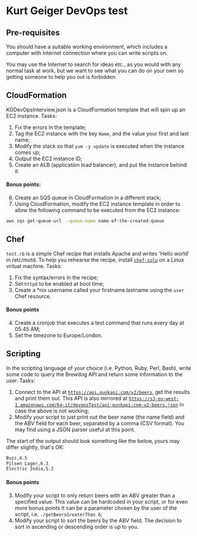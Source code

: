 # Kurt Geiger DevOps test

## Pre-requisites

You should have a suitable working environment, which includes a computer with Internet connection where you can write scripts on. 

You may use the Internet to search for ideas etc., as you would with any normal task at work, but we want to see what you can do on your own so getting someone to help you out is forbidden.

## CloudFormation

KGDevOpsInterview.json is a CloudFormation template that will spin up an EC2 instance. Tasks:

1) Fix the errors in the template;
2) Tag the EC2 instance with the key `Name`, and the value your first and last name;
3) Modify the stack so that `yum -y update` is executed when the instance comes up;
4) Output the EC2 instance ID;
5) Create an ALB (application load balancer), and put the instance behind it.

#### Bonus points:

6) Create an SQS queue in CloudFormation in a different stack;
7) Using CloudFormation, modify the EC2 instance template in order to allow the following command to be executed from the EC2 instance:

```sh
aws sqs get-queue-url --queue-name name-of-the-created-queue
```

## Chef

`test.rb` is a simple Chef recipe that installs Apache and writes 'Hello world' in /etc/motd. To help you rehearse the recipe, install [`chef-solo`](https://docs.chef.io/chef_install_script/) on a Linux virtual machine. Tasks:

1) Fix the syntax/errors in the recipe;
2) Set `httpd` to be enabled at boot time;
3) Create a *nix username called your firstname.lastname using the `user` Chef resource.

#### Bonus points

4) Create a cronjob that executes a test command that runs every day at 05:45 AM;
5) Set the timezone to Europe/London.

## Scripting

In the scripting language of your choice (i.e. Python, Ruby, Perl, Bash), write some code to query the Brewdog API and return some information to the user. Tasks:

1) Connect to the API at [`https://api.punkapi.com/v2/beers`](https://api.punkapi.com/v2/beers), get the results and print them out. This API is also mirrored at [`https://s3-eu-west-1.amazonaws.com/kg-it/devopsTest/api-punkapi-com-v2-beers.json`](https://s3-eu-west-1.amazonaws.com/kg-it/devopsTest/api-punkapi-com-v2-beers.json) in case the above is not working;
2) Modify your script to just print out the beer name (the name field) and the ABV field for each beer, separated by a comma (CSV format). You may find using a JSON parser useful at this point.

The start of the output should look something like the below, yours may differ slightly, that's OK:

```sh
Buzz,4.5
Pilsen Lager,6.3
Electric India,5.2
```

#### Bonus points

3) Modify your script to only return beers with an ABV greater than a specified value. This value can be hardcoded in your script, or for even more bonus points it can be a parameter chosen by the user of the script, i.e. `./getBeersGreaterThan 6`;
4) Modify your script to sort the beers by the ABV field. The decision to sort in ascending or descending order is up to you.
